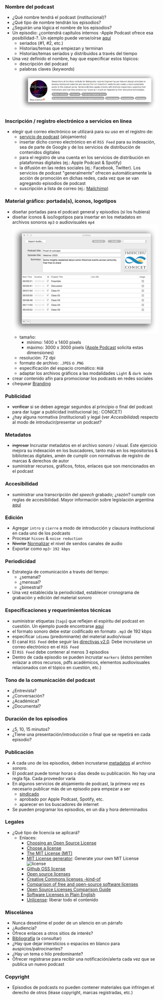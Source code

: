 ### Nombre del podcast
* ¿Qué nombre tendrá el podcast (institucional)?
* ¿Qué tipo de nombre tendrán los episodios?
* ¿Seguirán una lógica el nombre de los episodios?
* Un episodio: ¿contendrá capítulos internos -Apple Podcast ofrece esa posibilidad-?. Un ejemplo puede verse/oírse [aquí](https://rework.fm/apps-without-code/)
	- seriados (#1, #2, etc.)
	- Historias/temas que empiezan y terminan
	- Historias/temas seriados y distribuidos a través del tiempo
* Una vez definido el nombre, hay que especificar estos tópicos:
	- descripción del podcast
	- palabras claves (_keywords_)
	![graphics.jpg](images/4011034328-disruptive.jpg)
### Inscripción / registro electrónico a servicios en línea
* elegir qué correo electrónico se utilizará para su uso en el registro de:
	- [servicio de podcast](Podcasts_services.md) (alojamiento)
	- insertar dicho correo electrónico en el `RSS Feed` para su indexación, sea de parte de Google y de los servicios de distribución de contenidos digitales
	- para el registro de una cuenta en los servicios de distribución en plataformas digitales (ej.: Apple Podcast & Spotify)
	- la difusión en las redes sociales (ej.: Facebook, Twitter). Los servicios de podcast "generalmente" ofrecen automáticamente la acción de promoción en dichas redes, cada vez que se van agregando episodios de podcast
	- suscripción a lista de correo (ej.: [Mailchimp](https://mailchimp.com/))

### Material gráfico: portada(s), íconos, logotipos
* diseñar portadas para el podcast general y episodios (si los hubiera)
* diseñar íconos & iso/logotipos para insertar en los metadatos en archivos sonoros `mp3` o audiovisuales `mp4`
![graphics.jpg](images/523479302-podcast_producer.jpg)
	- tamaño: 
		* mínimo: 1400 x 1400 pixels
		* máximo: 3000 x 3000 pixels ([Apple Podcast](https://help.apple.com/itc/podcasts_connect/#/itc1723472cb) solicita estas dimensiones)
	- resolución: 72 dpi
	- formato de archivo: `.JPEG` o .`PNG`
    - especificación del espacio cromático: `RGB`
	- adaptar los archivos gráficos a las modalidades `Light` & `dark mode`
* crear contenido afín para promocionar los podcasts en redes sociales
* chequear [Branding](https://github.com/imhicihu/Branding)
	
### Publicidad
* ~~verificar~~ si se deben agregar segundos al principio o final del podcast para dar lugar a publicidad institucional (ej.: CONICET)
* ¿hay alguna normativa (institucional) y legal (ver _Accesibilidad_) respecto al modo de introducir/presentar un podcast?

### Metadatos
* ~~ingresar~~ Incrustar metadatos en el archivo sonoro / visual. Este ejercicio mejora su indexación en los buscadores, tanto más en los repositorios & bibliotecas digitales, amén de cumplir con normativas de registro de marcas & derechos de autor
* suministrar recursos, gráficos, fotos, enlaces que son mencionados en el podcast

### Accesibilidad
* suministrar una transcripción del _speech_ grabado; ¿razón? cumplir con reglas de accesibilidad. Mayor información sobre legislación argentina [aquí](https://www.argentina.gob.ar/justicia/derechofacil/leysimple/accesibilidad-paginas-internet)

### Edición
* Agregar `intro` y `cierre` a modo de introducción y clausura institucional en cada uno de los podcasts
* Procesar `hisses` & `noise reduction`
* ~~Nivelar~~ [Normalizar](https://apps.apple.com/us/app/the-levelator/id1493326487?mt=12) el nivel de sendos canales de audio
* Exportar como `mp3`- `192 kbps`

### Periodicidad
* Estrategia de comunicación a través del tiempo: 
	- ¿semanal?
	- ¿mensual?
	- ¿bimestral?
* Una vez establecida la periodicidad, establecer cronograma de grabación y  edición del material sonoro  

### Especificaciones y requerimientos técnicas
* suministrar etiquetas (`tags`) que reflejen el espíritu del podcast en cuestión. Un ejemplo puede encontrarse [aquí](https://soundcloud.com/wyssinstitute/sets/disruptive)
* el formato sonoro debe estar codificado en formato `.mp3` de 192 kbps
* especificar `idioma` (predominante) del material audio/visual
* El canal `RSS Feed` debe seguir las [directivas v2.0](https://validator.w3.org/feed/docs/rss2.html). Debe incrustarse un correo electrónico en el `RSS Feed`
* El `RSS Feed` debe contener al menos 3 episodios
* Dentro de cada episodio se pueden incrustar `markers` (éstos permiten enlazar a otros recursos, pdfs académicos, elementos audiovisuales relacionados con el tópico en cuestión, etc.)

### Tono de la comunicación del podcast
* ¿Entrevista?
* ¿Conversación?
* ¿Académica?
* ¿Documental?

### Duración de los episodios
* ¿5, 10, 15 minutos?
* ¿Tiene una presentación/introducción o final que se repetirá en cada episodio?

### Publicación
* A cada uno de los episodios, deben incrustarse [metadatos](Metadata.md) al archivo sonoro.
* El podcast puede tomar horas o días desde su publicación. No hay una regla fija. Cada proveedor varía
* En algunos servicios de alojamiento de podcast, la primera vez es necesario publicar más de un episodio para empezar a ser
	- [sindicado](https://www.monmagan.com/creadores/sindicacion-contenidos/)
	- aprobado por Apple Podcast, Spotify, etc.
	- aparecer en los buscadores de internet
* Se pueden programar los episodios, en un día y hora determinados
### Legales
* ¿Qué tipo de licencia se aplicará?
	- Enlaces:
		- [Choosing an Open Source License](https://blog.github.com/2013-07-15-choosing-an-open-source-license)
	 	- [Choose a license](https://choosealicense.com)
	 	- [The MIT License (MIT)](https://mit-license.org/)
	 	- [MIT License generator](https://www.richie-bendall.ml/mit-license-generator/): Generate your own MIT License
	   ![license](https://bitbucket.org/repo/ekyaeEE/images/1238371074-appendix.png)
	 	- [Github OSS license](https://github.com/github/choosealicense.com)
	 	- [Open source licenses](https://opensource.org/licenses)
	 	- [Creative Commons licenses -kind-of](https://creativecommons.org/choose)
	 	- [Comparison of free and open-source software licenses](https://en.wikipedia.org/wiki/Comparison_of_free_and_open-source_software_licenses)
	 	- [Open Source Licenses Comparison Guide](https://itsfoss.com/open-source-licenses-explained)
	 	- [Software Licenses in Plain English](https://tldrlegal.com)
	 	- [Unlicense](https://unlicense.org/): liberar todo el contenido

### Miscelánea
* Nunca desestime el poder de un silencio en un párrafo
* ¿Audiencia?
* Ofrece enlaces a otros sitios de interés?
* [Bibliografía](Bibliography.md) (a consultar)
* ¿Hay que dejar intersticios o espacios en blanco para auspicios/patrocinantes?
* ¿Hay un tema o hilo predominante?
* Ofrecer registrarse para recibir una notificación/alerta cada vez que se publica un nuevo podcast

### Copyright
* Episodios de podcasts no pueden contener materiales que infringen el derecho de otros (léase copyright, marcas registradas, etc.)
